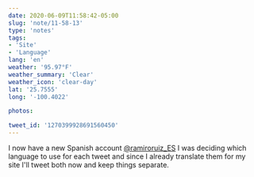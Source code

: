 ```yaml
---
date: 2020-06-09T11:58:42-05:00
slug: 'note/11-58-13'
type: 'notes'
tags:
- 'Site'
- 'Language'
lang: 'en'
weather: '95.97°F'
weather_summary: 'Clear'
weather_icon: 'clear-day'
lat: '25.7555'
long: '-100.4022'

photos:

tweet_id: '1270399928691560450'
---
```

I now have a new Spanish account [@ramiroruiz_ES](https://twitter.com/@ramiroruiz_ES) I was deciding which language to use for each tweet and since I already translate them for my site I'll tweet both now and keep things separate.  